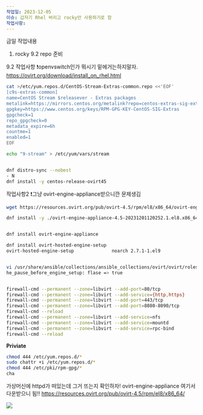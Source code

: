 ```yaml
---
작업일: 2023-12-05
이슈: 갑자기 Rhel 버리고 rocky만 사용하기로 함
작업사항:
---
```



금일 작업내용
1. rocky 9.2 repo 준비


9.2 작업사항
❗openvswitch인가 뭐시기 밑에거는하지말자.
https://ovirt.org/download/install_on_rhel.html
```bash
cat >/etc/yum.repos.d/CentOS-Stream-Extras-common.repo <<'EOF'
[c9s-extras-common]
name=CentOS Stream $releasever - Extras packages
metalink=https://mirrors.centos.org/metalink?repo=centos-extras-sig-extras-common-$stream&arch=$basearch&protocol=https,http
gpgkey=https://www.centos.org/keys/RPM-GPG-KEY-CentOS-SIG-Extras
gpgcheck=1
repo_gpgcheck=0
metadata_expire=6h
countme=1
enabled=1
EOF

echo "9-stream" > /etc/yum/vars/stream


dnf distro-sync --nobest
- N
dnf install -y centos-release-ovirt45
```

작업사항2
❗그냥 ovirt-engine-appliance받으니깐 문제생김
```bash
wget https://resources.ovirt.org/pub/ovirt-4.5/rpm/el8/x86_64/ovirt-engine-appliance-4.5-20231201120252.1.el8.x86_64.rpm

dnf install -y ./ovirt-engine-appliance-4.5-20231201120252.1.el8.x86_64.rpm


dnf install ovirt-engine-appliance

dnf install ovirt-hosted-engine-setup
ovirt-hosted-engine-setup              noarch 2.7.1-1.el9


vi /usr/share/ansible/collections/ansible_collections/ovirt/ovirt/roles/hosted_engine_setup/defaults/main.yml
he_pause_before_engine_setup: flase => true


firewall-cmd --permanent --zone=libvirt --add-port=80/tcp
firewall-cmd --permanent --zone=libvirt --add-service={http,https}
firewall-cmd --permanent --zone=libvirt --add-port=443/tcp 
firewall-cmd --permanent --zone=libvirt --add-port=8080-8090/tcp  
firewall-cmd --reload
firewall-cmd --permanent --zone=libvirt --add-service=nfs
firewall-cmd --permanent --zone=libvirt --add-service=mountd
firewall-cmd --permanent --zone=libvirt --add-service=rpc-bind
firewall-cmd --reload


```




**Priviate**
```bash
chmod 444 /etc/yum.repos.d/*
sudo chattr +i /etc/yum.repos.d/*
chmod 444 /etc/pki/rpm-gpg/*
cha
```

가상머신에 httpd가 떠있는데 그거 뜨는지 확인하자!
ovirt-engine-appliance 여기서 다운받으니 됨!!
https://resources.ovirt.org/pub/ovirt-4.5/rpm/el8/x86_64/

![](https://i.imgur.com/5k5a74x.png)





